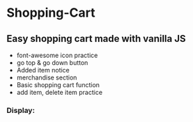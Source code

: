 # Shopping-Cart
## Easy shopping cart made with vanilla JS
- font-awesome icon practice
- go top & go down button
- Added item notice
- merchandise section
- Basic shopping cart function 
- add item, delete item practice
### Display:
